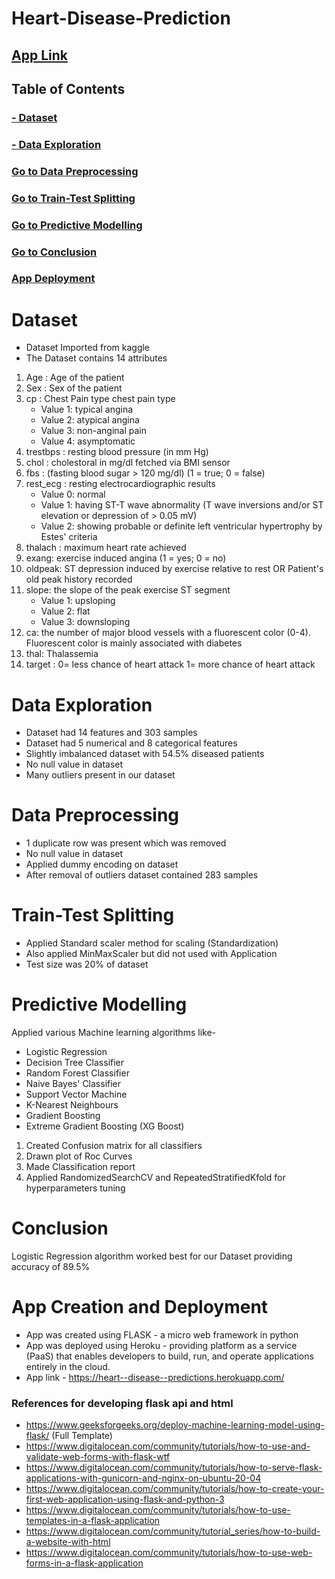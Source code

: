 # Heart-Disease-Prediction

## [App Link](https://heart--disease--predictions.herokuapp.com/)

## Table of Contents
### [- Dataset](#dataset)
### [- Data Exploration](#data-exploration)
### [Go to Data Preprocessing](#data-preprocessing)
### [Go to Train-Test Splitting](#train-test-splitting)
### [Go to Predictive Modelling](#predictive-modelling)
### [Go to Conclusion](#conclusion)
### [App Deployment](#app-creation-and-deployment)

# Dataset
* Dataset Imported from kaggle
* The Dataset contains 14 attributes
1. Age : Age of the patient
2. Sex : Sex of the patient
3. cp : Chest Pain type chest pain type
   * Value 1: typical angina
   * Value 2: atypical angina
   * Value 3: non-anginal pain
   * Value 4: asymptomatic
4. trestbps : resting blood pressure (in mm Hg)
5. chol : cholestoral in mg/dl fetched via BMI sensor
6. fbs : (fasting blood sugar > 120 mg/dl) (1 = true; 0 = false)
7. rest_ecg : resting electrocardiographic results
    * Value 0: normal
    * Value 1: having ST-T wave abnormality (T wave inversions and/or ST elevation or depression of > 0.05 mV)
    * Value 2: showing probable or definite left ventricular hypertrophy by Estes' criteria
8. thalach : maximum heart rate achieved
9. exang: exercise induced angina (1 = yes; 0 = no)
10. oldpeak: ST depression induced by exercise relative to rest OR Patient's old peak history recorded
11. slope: the slope of the peak exercise ST segment
    * Value 1: upsloping
    * Value 2: flat
    * Value 3: downsloping
12. ca: the number of major blood vessels with a fluorescent color (0-4). Fluorescent color is mainly associated with diabetes
13. thal: Thalassemia
14. target : 0= less chance of heart attack 1= more chance of heart attack


# Data Exploration
- Dataset had 14 features and 303 samples
- Dataset had 5 numerical and 8 categorical features
- Slightly imbalanced dataset with 54.5% diseased patients
- No null value in dataset
- Many outliers present in our dataset

# Data Preprocessing
- 1 duplicate row was present which was removed
- No null value in dataset
- Applied dummy encoding on dataset
- After removal of outliers dataset contained 283 samples

# Train-Test Splitting
- Applied Standard scaler method for scaling (Standardization) 
- Also applied MinMaxScaler but did not used with Application
- Test size was 20% of dataset

# Predictive Modelling
Applied various Machine learning algorithms like-
- Logistic Regression
- Decision Tree Classifier
- Random Forest Classifier
- Naive Bayes' Classifier
- Support Vector Machine
- K-Nearest Neighbours
- Gradient Boosting
- Extreme Gradient Boosting (XG Boost)

1. Created Confusion matrix for all classifiers
2. Drawn plot of Roc Curves
3. Made Classification report
4. Applied RandomizedSearchCV and RepeatedStratifiedKfold for hyperparameters tuning

# Conclusion
Logistic Regression algorithm worked best for our Dataset providing accuracy of 89.5%

# App Creation and Deployment
- App was created using FLASK - a micro web framework in python
- App was deployed using Heroku - providing platform as a service (PaaS) that enables developers to build, run, and operate applications entirely in the cloud.
- App link - https://heart--disease--predictions.herokuapp.com/



### References for developing flask api and html
*   https://www.geeksforgeeks.org/deploy-machine-learning-model-using-flask/   (Full Template)
*   https://www.digitalocean.com/community/tutorials/how-to-use-and-validate-web-forms-with-flask-wtf
*   https://www.digitalocean.com/community/tutorials/how-to-serve-flask-applications-with-gunicorn-and-nginx-on-ubuntu-20-04
*   https://www.digitalocean.com/community/tutorials/how-to-create-your-first-web-application-using-flask-and-python-3
*   https://www.digitalocean.com/community/tutorials/how-to-use-templates-in-a-flask-application
*   https://www.digitalocean.com/community/tutorial_series/how-to-build-a-website-with-html
*   https://www.digitalocean.com/community/tutorials/how-to-use-web-forms-in-a-flask-application
